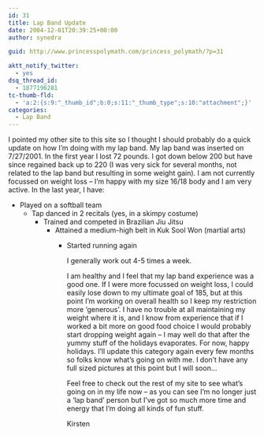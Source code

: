 ```yaml
---
id: 31
title: Lap Band Update
date: 2004-12-01T20:39:25+00:00
author: synedra

guid: http://www.princesspolymath.com/princess_polymath/?p=31

aktt_notify_twitter:
  - yes
dsq_thread_id:
  - 1877196281
tc-thumb-fld:
  - 'a:2:{s:9:"_thumb_id";b:0;s:11:"_thumb_type";s:10:"attachment";}'
categories:
  - Lap Band
---
```

I pointed my other site to this site so I thought I should probably do a quick update on how I&#8217;m doing with my lap band. My lap band was inserted on 7/27/2001. In the first year I lost 72 pounds. I got down below 200 but have since regained back up to 220 (I was very sick for several months, not related to the lap band but resulting in some weight gain). I am not currently focussed on weight loss &#8211; I&#8217;m happy with my size 16/18 body and I am very active. In the last year, I have:

  * Played on a softball team 
      * Tap danced in 2 recitals (yes, in a skimpy costume) 
          * Trained and competed in Brazilian Jiu Jitsu 
              * Attained a medium-high belt in Kuk Sool Won (martial arts) 
                  * Started running again
  
                    I generally work out 4-5 times a week.
  
                    I am healthy and I feel that my lap band experience was a good one. If I were more focussed on weight loss, I could easily lose down to my ultimate goal of 185, but at this point I&#8217;m working on overall health so I keep my restriction more &#8216;generous&#8217;. I have no trouble at all maintaining my weight where it is, and I know from experience that if I worked a bit more on good food choice I would probably start dropping weight again &#8211; I may well do that after the yummy stuff of the holidays evaporates. For now, happy holidays. I&#8217;ll update this category again every few months so folks know what&#8217;s going on with me. I don&#8217;t have any full sized pictures at this point but I will soon&#8230;
  
                    Feel free to check out the rest of my site to see what&#8217;s going on in my life now &#8211; as you can see I&#8217;m no longer just a &#8216;lap band&#8217; person but I&#8217;ve got so much more time and energy that I&#8217;m doing all kinds of fun stuff.
  
                    Kirsten</p>